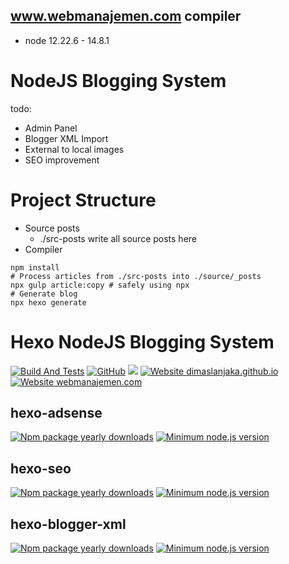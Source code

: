 ## www.webmanajemen.com compiler
- node 12.22.6 - 14.8.1

# NodeJS Blogging System
todo:
- Admin Panel
- Blogger XML Import
- External to local images
- SEO improvement

# Project Structure
- Source posts
  - ./src-posts write all source posts here
- Compiler
```shell
npm install
# Process articles from ./src-posts into ./source/_posts
npx gulp article:copy # safely using npx
# Generate blog
npx hexo generate
```

# Hexo NodeJS Blogging System

[![Build And Tests](https://github.com/dimaslanjaka/dimaslanjaka.github.io/actions/workflows/page.yml/badge.svg?branch=compiler)](https://github.com/dimaslanjaka/dimaslanjaka.github.io/actions/workflows/page.yml)
[![GitHub](https://badgen.net/badge/icon/github?icon=github&label)](https://github.com/dimaslanjaka/dimaslanjaka.github.io/tree/compiler)
[<img src="https://img.shields.io/badge/webmanajemen.com-up-green"/>](https://dimaslanjaka.github.io)
[![Website dimaslanjaka.github.io](https://img.shields.io/website-up-down-green-red/http/webmanajemen.com.svg)](https://webmanajemen.com)
[![Website webmanajemen.com](https://img.shields.io/website-up-down-green-red/https/webmanajemen.com.svg)](https://webmanajemen.com/)

## hexo-adsense
[![Npm package yearly downloads](https://badgen.net/npm/dy/hexo-adsense)](https://npmjs.com/package/hexo-adsense)
[![Minimum node.js version](https://badgen.net/npm/node/hexo-adsense)](https://npmjs.com/package/hexo-adsense)

## hexo-seo
[![Npm package yearly downloads](https://badgen.net/npm/dy/hexo-seo)](https://npmjs.com/package/hexo-seo)
[![Minimum node.js version](https://badgen.net/npm/node/hexo-seo)](https://npmjs.com/package/hexo-seo)

## hexo-blogger-xml
[![Npm package yearly downloads](https://badgen.net/npm/dy/hexo-blogger-xml)](https://npmjs.com/package/hexo-blogger-xml)
[![Minimum node.js version](https://badgen.net/npm/node/hexo-blogger-xml)](https://npmjs.com/package/hexo-blogger-xml)